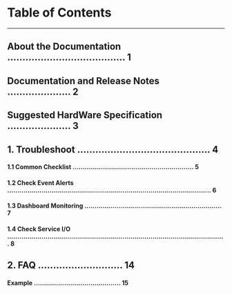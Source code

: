 # Table of Contents
---
 
## About the Documentation ....................................... 1
## Documentation and Release Notes  ..................... 2
## Suggested HardWare Specification ..................... 3
## 1. Troubleshoot ............................................ 4
#### 1.1 Common Checklist ............................................................ 5
#### 1.2 Check Event Alerts ..................................................................................................... 6
#### 1.3 Dashboard Monitoring .................................................................... 7
#### 1.4 Check Service I/O ............................................................................................................ 8

## 2. FAQ ............................ 14
#### Example ........................................... 15
